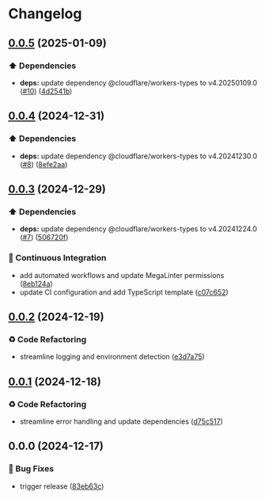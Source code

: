 # Changelog

## [0.0.5](https://github.com/liblaf/utils.ts/compare/v0.0.4...v0.0.5) (2025-01-09)


### ⬆️ Dependencies

* **deps:** update dependency @cloudflare/workers-types to v4.20250109.0 ([#10](https://github.com/liblaf/utils.ts/issues/10)) ([4d2541b](https://github.com/liblaf/utils.ts/commit/4d2541b0554a008d0c4ab4f467fab90b4bb48597))

## [0.0.4](https://github.com/liblaf/utils.ts/compare/v0.0.3...v0.0.4) (2024-12-31)


### ⬆️ Dependencies

* **deps:** update dependency @cloudflare/workers-types to v4.20241230.0 ([#8](https://github.com/liblaf/utils.ts/issues/8)) ([8efe2aa](https://github.com/liblaf/utils.ts/commit/8efe2aa1a2f3d46e3db93cfcc6c2509336da4ed0))

## [0.0.3](https://github.com/liblaf/utils.ts/compare/v0.0.2...v0.0.3) (2024-12-29)


### ⬆️ Dependencies

* **deps:** update dependency @cloudflare/workers-types to v4.20241224.0 ([#7](https://github.com/liblaf/utils.ts/issues/7)) ([506720f](https://github.com/liblaf/utils.ts/commit/506720f3dc88f16ff15171f73892419c0d3dd5bd))


### 🔧 Continuous Integration

* add automated workflows and update MegaLinter permissions ([8eb124a](https://github.com/liblaf/utils.ts/commit/8eb124a18a30373e8807dcc43b385e0c58c64c2b))
* update CI configuration and add TypeScript template ([c07c652](https://github.com/liblaf/utils.ts/commit/c07c6525b955dd6e79238daef6271b7f3c15d672))

## [0.0.2](https://github.com/liblaf/utils.ts/compare/v0.0.1...v0.0.2) (2024-12-19)

### ♻ Code Refactoring

- streamline logging and environment detection ([e3d7a75](https://github.com/liblaf/utils.ts/commit/e3d7a75436b2a30ed5ade656c12f61fa81cf8c32))

## [0.0.1](https://github.com/liblaf/utils.ts/compare/v0.0.0...v0.0.1) (2024-12-18)

### ♻ Code Refactoring

- streamline error handling and update dependencies ([d75c517](https://github.com/liblaf/utils.ts/commit/d75c517dd0a4355dea9247cc530626ec02eed12e))

## 0.0.0 (2024-12-17)

### 🐛 Bug Fixes

- trigger release ([83eb63c](https://github.com/liblaf/utils.ts/commit/83eb63c976a6255212ae5f9b99b7b762b473ffb1))

